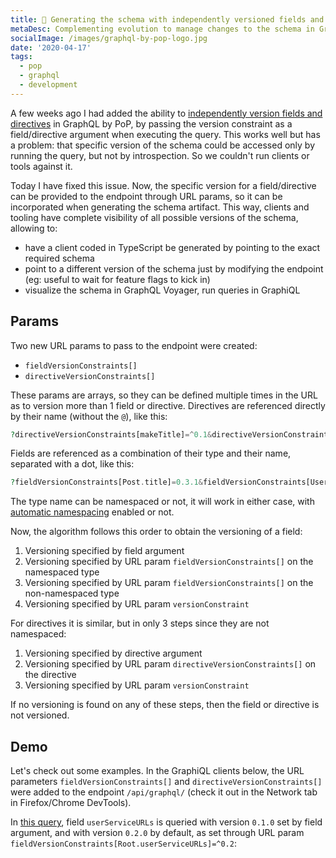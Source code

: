 ```yaml
---
title: 💯 Generating the schema with independently versioned fields and directives
metaDesc: Complementing evolution to manage changes to the schema in GraphQL by PoP
socialImage: /images/graphql-by-pop-logo.jpg
date: '2020-04-17'
tags:
  - pop
  - graphql
  - development
---
```


A few weeks ago I had added the ability to [independently version fields and directives](https://leoloso.com/posts/field-directive-versioning/) in GraphQL by PoP, by passing the version constraint as a field/directive argument when executing the query. This works well but has a problem: that specific version of the schema could be accessed only by running the query, but not by introspection. So we couldn't run clients or tools against it.

Today I have fixed this issue. Now, the specific version for a field/directive can be provided to the endpoint through URL params, so it can be incorporated when generating the schema artifact. This way, clients and tooling have complete visibility of all possible versions of the schema, allowing to:

- have a client coded in TypeScript be generated by pointing to the exact required schema
- point to a different version of the schema just by modifying the endpoint (eg: useful to wait for feature flags to kick in)
- visualize the schema in GraphQL Voyager, run queries in GraphiQL

## Params

Two new URL params to pass to the endpoint were created:

- `fieldVersionConstraints[]`
- `directiveVersionConstraints[]`

These params are arrays, so they can be defined multiple times in the URL as to version more than 1 field or directive. Directives are referenced directly by their name (without the `@`), like this:

```php
?directiveVersionConstraints[makeTitle]=^0.1&directiveVersionConstraints[upperCase]=~0.2
```

Fields are referenced as a combination of their type and their name, separated with a dot, like this:

```php
?fieldVersionConstraints[Post.title]=0.3.1&fieldVersionConstraints[User.name]=0.2|0.3
```

The type name can be namespaced or not, it will work in either case, with [automatic namespacing](https://leoloso.com/posts/added-namespaces-to-graphql-by-pop/) enabled or not.

Now, the algorithm follows this order to obtain the versioning of a field:

1. Versioning specified by field argument
2. Versioning specified by URL param `fieldVersionConstraints[]` on the namespaced type
3. Versioning specified by URL param `fieldVersionConstraints[]` on the non-namespaced type
4. Versioning specified by URL param `versionConstraint`

For directives it is similar, but in only 3 steps since they are not namespaced:

1. Versioning specified by directive argument
2. Versioning specified by URL param `directiveVersionConstraints[]` on the directive
3. Versioning specified by URL param `versionConstraint`

If no versioning is found on any of these steps, then the field or directive is not versioned.

## Demo

Let's check out some examples. In the GraphiQL clients below, the URL parameters `fieldVersionConstraints[]` and `directiveVersionConstraints[]` were added to the endpoint `/api/graphql/` (check it out in the Network tab in Firefox/Chrome DevTools).

In [this query](https://newapi.getpop.org/graphiql/?fieldVersionConstraints%5BRoot.userServiceURLs%5D=%5E0.2&query=query%20%7B%0A%20%20versionByFieldArg%3A%20userServiceURLs(versionConstraint%3A%220.1.0%22)%0A%20%20versionByURLParam%3A%20userServiceURLs%0A%7D), field `userServiceURLs` is queried with version `0.1.0` set by field argument, and with version `0.2.0` by default, as set through URL param `fieldVersionConstraints[Root.userServiceURLs]=^0.2`:

<div id="graphiql-1st" style="height: 65vh; padding-top: 0; margin-top: 1rem;" class="video-player"></div>

To double check that the default field has version `0.2.0`, we can click on the documentation explorer, browse to `Root.userServiceURLs`, and read the version added to its description:

> Services used in the application: GitHub data for a specific repository _(Version: 0.2.0)_

Or we can also [visualize it with GraphQL Voyager](https://newapi.getpop.org/graphql-interactive/?fieldVersionConstraints[Root.userServiceURLs]=^0.2&query=query%20{%0A%20%20versionByFieldArg:%20userServiceURLs(versionConstraint:%220.1.0%22)%0A%20%20versionByURLParam:%20userServiceURLs%0A}), which displays the schema for the specified exact combination of field and directive versions:

![Visualizing the field versioning by params in GraphQL Voyager](/images/field-versioning-by-params.png "Visualizing the field versioning by params in GraphQL Voyager")

It works the same way for directives. In [this query](https://newapi.getpop.org/graphiql/?directiveVersionConstraints%5BmakeTitle%5D=%5E0.1&query=query%20%7B%0A%20%20posts(limit%3A5)%20%7B%0A%20%20%20%20versionByURLParam%3A%20title%20%40makeTitle%0A%20%20%20%20versionByFieldArg%3A%20title%20%40makeTitle(versionConstraint%3A%22%5E0.2%22)%0A%20%20%7D%0A%7D), directive `makeTitle` is queried with version `0.2.0` set by directive argument, and with version `0.1.0` by default, as set through URL param `directiveVersionConstraints[makeTitle]=^0.1`:

<div id="graphiql-2nd" style="height: 65vh; padding-top: 0; margin-top: 1rem;" class="video-player"></div>

Of course they can be combined. In [this query](https://newapi.getpop.org/graphiql/?fieldVersionConstraints%5BRoot.userServiceURLs%5D=%5E0.2&fieldVersionConstraints%5BRoot.userServiceData%5D=%5E0.1&directiveVersionConstraints%5BmakeTitle%5D=%5E0.2&query=query%20%7B%0A%20%20userServiceURLs%0A%20%20userServiceData%0A%20%20posts(limit%3A5)%20%7B%0A%20%20%20%20title%20%40makeTitle%0A%20%20%7D%0A%7D) we are independently setting the version for fields `userServiceURLs` and `userServiceData`, and directive `makeTitle`:

<div id="graphiql-3rd" style="height: 65vh; padding-top: 0; margin-top: 1rem;" class="video-player"></div>

## What's next

I have added tons of new features to GraphQL by PoP lately. It is now finally time to work on providing documentation (so I am not the only one who can get to use it!). For that, the following weeks I will be completing the documentation on the newly-launched [GraphQL by PoP site](https://graphql-by-pop.com).

[GraphQL by PoP is currently available for WordPress](https://graphql-by-pop.com/docs/getting-started/installation/wordpress.html), to be installed via Composer. In the upcoming weeks/months, I will attempt to release the WordPress plugin, which will be very easy to install, and will contain several wonderful features:

- Persisted GraphQL queries
- Access Control Lists, to control who can access the schema, set-up on a field-by-field basis
- HTTP caching, configured through Cache Control Lists, to define the Cache-Control max-age on a field-by-field basis (and it will be smart: if a field cannot be cached, then the whole request will not be cached!); and internal caching for expensive operations

Most of the features are ready, and I can already say: they are so awesome! Check out this screenshot:

![Preview of an Access Control List in the WordPress plugin (WIP)](/images/wp-plugin-acl.png "Preview of an Access Control List in the WordPress plugin (WIP)")

Exciting times are coming!

## Don't be shy, contact me (I'm here to help)

If you install GraphQL by PoP and run into any trouble, let me know and I'll help: DM me [on Twitter](https://twitter.com/losoviz), chat on the [GraphQL Slack channel](https://graphql.slack.com), or [email](mailto:leo@getpop.org).

Arrivederci! 👋

<link href="https://unpkg.com/graphiql/graphiql.min.css" rel="stylesheet" />

<script
  crossorigin
  src="https://unpkg.com/react/umd/react.production.min.js"
></script>
<script
  crossorigin
  src="https://unpkg.com/react-dom/umd/react-dom.production.min.js"
></script>
<script
  crossorigin
  src="https://unpkg.com/graphiql/graphiql.min.js"
></script>

<script>
  const responseText = "Click the \"Execute Query\" button";
  const endpointGraphQLFetcher = (endpoint, graphQLParams) =>
    fetch(endpoint, {
      method: 'post',
      headers: { 'Content-Type': 'application/json' },
      body: JSON.stringify(graphQLParams),
    })
      .then(response => response.json())
      .catch(() => response.text());
  
  const apiURL = 'https://newapi.getpop.org/api/graphql/';
  const versionedAPIURL1 = `${ apiURL }?fieldVersionConstraints[Root.userServiceURLs]=^0.2`;
  const versionedGraphQLFetcher1 = graphQLParams => endpointGraphQLFetcher(versionedAPIURL1, graphQLParams);

  ReactDOM.render(
    React.createElement(
      GraphiQL, 
      { 
        fetcher: versionedGraphQLFetcher1,
        docExplorerOpen: false,
        response: responseText,
        query: "query {\n  versionByFieldArg: userServiceURLs(versionConstraint:\"^0.1.0\")\n  versionByURLParam: userServiceURLs\n}",
        variables: null,
        defaultVariableEditorOpen: false
      }
    ),
    document.getElementById('graphiql-1st'),
  );

  const versionedAPIURL2 = `${ apiURL }?directiveVersionConstraints[makeTitle]=^0.1`;
  const versionedGraphQLFetcher2 = graphQLParams => endpointGraphQLFetcher(versionedAPIURL2, graphQLParams);

  ReactDOM.render(
    React.createElement(
      GraphiQL, 
      { 
        fetcher: versionedGraphQLFetcher2,
        docExplorerOpen: false,
        response: responseText,
        query: "query {\n  posts(limit:5) {\n    versionByURLParam: title @makeTitle\n    versionByFieldArg: title @makeTitle(versionConstraint:\"^0.2\")\n  }\n}\n\n",
        variables: null,
        defaultVariableEditorOpen: false
      }
    ),
    document.getElementById('graphiql-2nd'),
  );

  const versionedAPIURL3 = `${ apiURL }?fieldVersionConstraints[Root.userServiceURLs]=^0.2&fieldVersionConstraints[Root.userServiceData]=^0.1&directiveVersionConstraints[makeTitle]=^0.2`;
  const versionedGraphQLFetcher3 = graphQLParams => endpointGraphQLFetcher(versionedAPIURL3, graphQLParams);
  
  ReactDOM.render(
    React.createElement(
      GraphiQL, 
      { 
        fetcher: versionedGraphQLFetcher3,
        docExplorerOpen: false,
        response: responseText,
        query: "query {\n  userServiceURLs\n  userServiceData\n  posts(limit:5) {\n    title @makeTitle\n  }\n}",
        variables: null,
        defaultVariableEditorOpen: false
      }
    ),
    document.getElementById('graphiql-3rd'),
  );
</script>
